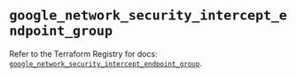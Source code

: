 # `google_network_security_intercept_endpoint_group`

Refer to the Terraform Registry for docs: [`google_network_security_intercept_endpoint_group`](https://registry.terraform.io/providers/hashicorp/google-beta/6.15.0/docs/resources/google_network_security_intercept_endpoint_group).
